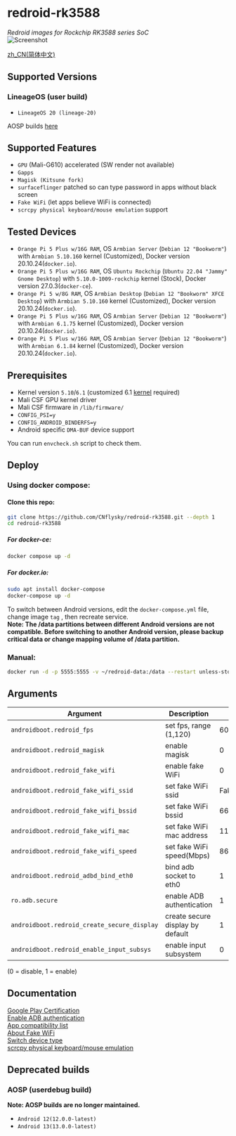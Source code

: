 # redroid-rk3588
_Redroid images for Rockchip RK3588 series SoC_  
![Screenshot](https://github.com/user-attachments/assets/6c6d2b7c-d9a3-4e9c-aa51-7fc23aaa571d)

[zh_CN(简体中文)](./README_zh.md)  

## Supported Versions

### LineageOS (user build)
- `LineageOS 20 (lineage-20)`

AOSP builds [here](#deprecated-builds)
## Supported Features 
- `GPU` (Mali-G610) accelerated (SW render not available)
- `Gapps`
- `Magisk (Kitsune fork)`
- `surfaceflinger` patched so can type password in apps without black screen
- `Fake WiFi` (let apps believe WiFi is connected)
- `scrcpy physical keyboard/mouse emulation` support

## Tested Devices

- `Orange Pi 5 Plus w/16G RAM`, OS `Armbian Server` (`Debian 12 "Bookworm"`) with `Armbian 5.10.160` kernel (Customized), Docker version 20.10.24(`docker.io`).
- `Orange Pi 5 Plus w/16G RAM`, OS `Ubuntu Rockchip` (`Ubuntu 22.04 "Jammy" Gnome Desktop`) with `5.10.0-1009-rockchip` kernel (Stock), Docker version 27.0.3(`docker-ce`).
- `Orange Pi 5 w/8G RAM`, OS `Armbian Desktop` (`Debian 12 "Bookworm" XFCE Desktop`) with `Armbian 5.10.160` kernel (Customized), Docker version 20.10.24(`docker.io`).
- `Orange Pi 5 Plus w/16G RAM`, OS `Armbian Server` (`Debian 12 "Bookworm"`) with `Armbian 6.1.75` kernel (Customized), Docker version 20.10.24(`docker.io`).
- `Orange Pi 5 Plus w/16G RAM`, OS `Armbian Server` (`Debian 12 "Bookworm"`) with `Armbian 6.1.84` kernel (Customized), Docker version 20.10.24(`docker.io`).

## Prerequisites
- Kernel version `5.10`/`6.1` (customized 6.1 [kernel](https://github.com/CNflysky/linux-rockchip) required)
- Mali CSF GPU kernel driver
- Mali CSF firmware in `/lib/firmware/`
- `CONFIG_PSI=y`
- `CONFIG_ANDROID_BINDERFS=y` 
- Android specific `DMA-BUF` device support

You can run `envcheck.sh` script to check them.

## Deploy
### Using docker compose: 

#### Clone this repo: 

```bash
git clone https://github.com/CNflysky/redroid-rk3588.git --depth 1
cd redroid-rk3588
```

##### For docker-ce: 

```bash
docker compose up -d
```

##### For docker.io: 

```bash
sudo apt install docker-compose
docker-compose up -d
```

To switch between Android versions, edit the `docker-compose.yml` file, change image `tag` , then recreate service.  
**Note: The /data partitions between different Android versions are not compatible. Before switching to another Android version, please backup critical data or change mapping volume of /data partition.**

### Manual: 

```bash
docker run -d -p 5555:5555 -v ~/redroid-data:/data --restart unless-stopped --name redroid --privileged cnflysky/redroid-rk3588:lineage-20 androidboot.redroid_height=1920 androidboot.redroid_width=1080
```

## Arguments

| Argument | Description | Default |
| --- | --- | --- |
| `androidboot.redroid_fps` | set fps, range (1,120) | 60 |
| `androidboot.redroid_magisk` | enable magisk | 0 |
| `androidboot.redroid_fake_wifi` | enable fake WiFi | 0 |
| `androidboot.redroid_fake_wifi_ssid` | set fake WiFi ssid | FakeWiFi |
| `androidboot.redroid_fake_wifi_bssid` | set fake WiFi bssid | 66:55:44:33:22:11 |
| `androidboot.redroid_fake_wifi_mac` | set fake WiFi mac address | 11:22:33:44:55:66 |
| `androidboot.redroid_fake_wifi_speed` | set fake WiFi speed(Mbps) | 866 |
| `androidboot.redroid_adbd_bind_eth0` | bind adb socket to eth0 | 1 |
| `ro.adb.secure` | enable ADB authentication | 1 |
| `androidboot.redroid_create_secure_display` | create secure display by default | 1 |
| `androidboot.redroid_enable_input_subsys` | enable input subsystem | 0 |

(0 = disable, 1 = enable)

## Documentation
[Google Play Certification](https://github.com/CNflysky/redroid-rk3588/wiki/en:-Google-Play-Certification)  
[Enable ADB authentication](https://github.com/CNflysky/redroid-rk3588/wiki/en:-Enable-ADB-authentication)  
[App compatibility list](https://github.com/CNflysky/redroid-rk3588/discussions/8)  
[About Fake WiFi](https://github.com/CNflysky/redroid-rk3588/wiki/en:-About-FakeWiFi)  
[Switch device type](https://github.com/CNflysky/redroid-rk3588/wiki/en:-Switch-device-type)  
[scrcpy physical keyboard/mouse emulation](https://github.com/CNflysky/redroid-rk3588/wiki/en:-scrcpy-physical-keyboard-mouse-emulation)

## Deprecated builds
### AOSP (userdebug build)
**Note: AOSP builds are no longer maintained.**
- `Android 12(12.0.0-latest)`
- `Android 13(13.0.0-latest)`
